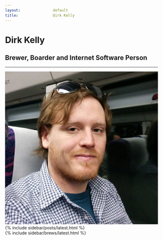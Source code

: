 ```yaml
---
layout:               default
title:                Dirk Kelly
---
```


# Dirk Kelly

## Brewer, Boarder and Internet Software Person

---

<img src="/images/2014-01-19.jpg" class="col-md-4 img-circle img-responsive" alt="Dirk Kelly - 2014/01/19" />

<div class="col-md-4">
  {% include sidebar/posts/latest.html %}
</div>

<div class="col-md-4">
  {% include sidebar/brews/latest.html %}
</div>

